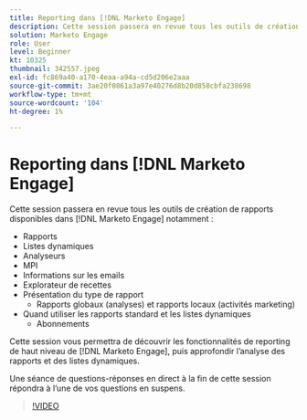 ```yaml
---
title: Reporting dans [!DNL Marketo Engage]
description: Cette session passera en revue tous les outils de création de rapports disponibles dans [!DNL Marketo Engage] Inclusion des informations sur les emails des analyseurs de listes dynamiques dans les rapports
solution: Marketo Engage
role: User
level: Beginner
kt: 10325
thumbnail: 342557.jpeg
exl-id: fc869a40-a170-4eaa-a94a-cd5d206e2aaa
source-git-commit: 3ae20f0861a3a97e40276d8b20d858cbfa238698
workflow-type: tm+mt
source-wordcount: '104'
ht-degree: 1%

---
```


# Reporting dans [!DNL Marketo Engage]

Cette session passera en revue tous les outils de création de rapports disponibles dans [!DNL Marketo Engage] notamment :

* Rapports
* Listes dynamiques
* Analyseurs
* MPI
* Informations sur les emails
* Explorateur de recettes
* Présentation du type de rapport
   * Rapports globaux (analyses) et rapports locaux (activités marketing)
* Quand utiliser les rapports standard et les listes dynamiques
   * Abonnements

Cette session vous permettra de découvrir les fonctionnalités de reporting de haut niveau de [!DNL Marketo Engage], puis approfondir l’analyse des rapports et des listes dynamiques.

Une séance de questions-réponses en direct à la fin de cette session répondra à l’une de vos questions en suspens.

>[!VIDEO](https://video.tv.adobe.com/v/342557/?quality=12&learn=on)
